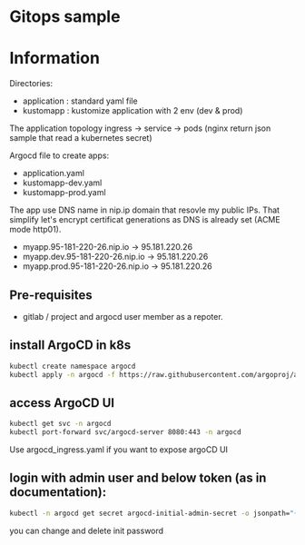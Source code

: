 # Gitops sample

# Information

Directories:
- application : standard yaml file
- kustomapp : kustomize application with 2 env (dev & prod)

The application topology
ingress -> service -> pods (nginx return json sample that read a kubernetes secret)

Argocd file to create apps:
- application.yaml
- kustomapp-dev.yaml
- kustomapp-prod.yaml

The app use DNS name in nip.ip domain that resovle my public IPs.
That simplify let's encrypt certificat generations as DNS is already set (ACME mode http01).
- myapp.95-181-220-26.nip.io -> 95.181.220.26
- myapp.dev.95-181-220-26.nip.io -> 95.181.220.26
- myapp.prod.95-181-220-26.nip.io -> 95.181.220.26


## Pre-requisites
- gitlab / project and argocd user member as a repoter.

## install ArgoCD in k8s
```bash
kubectl create namespace argocd
kubectl apply -n argocd -f https://raw.githubusercontent.com/argoproj/argo-cd/stable/manifests/install.yaml
```

## access ArgoCD UI
```bash
kubectl get svc -n argocd
kubectl port-forward svc/argocd-server 8080:443 -n argocd
```
Use argocd_ingress.yaml if you want to expose argoCD UI



## login with admin user and below token (as in documentation):
```bash
kubectl -n argocd get secret argocd-initial-admin-secret -o jsonpath="{.data.password}" | base64 --decode && echo
```

you can change and delete init password

